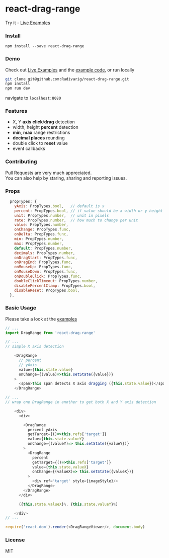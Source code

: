 # react-drag-range

Try it - [Live Examples](https://radivarig.github.io/#/react-drag-range)

### Install

`npm install --save react-drag-range`

### Demo

Check out [Live Examples](https://radivarig.github.io/#/react-drag-range) and the [example code](https://github.com/Radivarig/react-drag-range/tree/master/src/Examples), or run locally
```bash
git clone git@github.com:Radivarig/react-drag-range.git
npm install
npm run dev
```
navigate to `localhost:8080`

### Features

 - X, Y **axis** **click**/**drag** detection
 - width, height **percent** detection
 - **min**, **max** range restrictions
 - **decimal places** rounding
 - double click to **reset** value
 - event callbacks

### Contributing

Pull Requests are very much appreciated.  
You can also help by staring, sharing and reporting issues.

### Props

```javascript
  propTypes: {
    yAxis: PropTypes.bool,   // default is x
    percent: PropTypes.bool, // if value should be x width or y height
    unit: PropTypes.number,  // unit in pixels
    rate: PropTypes.number,  // how much to change per unit
    value: PropTypes.number,
    onChange: PropTypes.func,
    onDelta: PropTypes.func,
    min: PropTypes.number,
    max: PropTypes.number,
    default: PropTypes.number,
    decimals: PropTypes.number,
    onDragStart: PropTypes.func,
    onDragEnd: PropTypes.func,
    onMouseUp: PropTypes.func,
    onMouseDown: PropTypes.func,
    onDoubleClick: PropTypes.func,
    doubleClickTimeout: PropTypes.number,
    disablePercentClamp: PropTypes.bool,
    disableReset: PropTypes.bool,
  },

```

### Basic Usage

Please take a look at the [examples](https://github.com/Radivarig/react-drag-range/tree/master/src/Examples)

```javascript
// ...
import DragRange from 'react-drag-range'

// ...
// simple X axis detection

    <DragRange
      // percent
      // yAxis
      value={this.state.value}
      onChange={(value)=>this.setState({value})}
    >
      <span>this span detects X axis dragging ({this.state.value})</span>
    </DragRange>

// ...
// wrap one DragRange in another to get both X and Y axis detection 

    <div>
      <div>

        <DragRange
          percent yAxis
          getTarget={()=>this.refs['target']}
          value={this.state.valueY}
          onChange={(valueY)=> this.setState({valueY})}
        >
          <DragRange
            percent
            getTarget={()=>this.refs['target']}
            value={this.state.valueX}
            onChange={(valueX)=> this.setState({valueX})}
          >
            <div ref='target' style={imageStyle}/>
          </DragRange>
        </DragRange>
      </div>

      ({this.state.valueX}%, {this.state.valueY}%)

    </div>
// ...

require('react-dom').render(<DragRangeViewer/>, document.body)
```

### License

MIT
